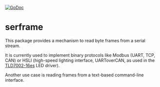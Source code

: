 [![GoDoc](https://godoc.org/github.com/knieriem/serport?status.svg)](https://godoc.org/github.com/knieriem/serframe)


# serframe

This package provides a mechanism to read byte frames from a serial stream.

It is currently used to implement binary protocols like Modbus (UART, TCP, CAN)
or HSLI (high-speed lighting interface, UARToverCAN, as used in
the [TLD7002-16es] LED driver).

Another use case is reading frames from a text-based command-line interface.

[TLD7002-16ES]: https://www.infineon.com/cms/de/product/power/lighting-ics/litix-automotive-led-driver-ic/litix-pixel-rear/tld7002-16es/
